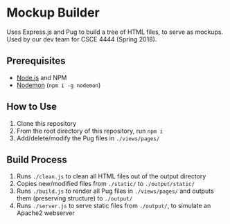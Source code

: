 # Mockup Builder

Uses Express.js and Pug to build a tree of HTML files, to serve as mockups. Used by our dev team for CSCE 4444 (Spring 2018).

## Prerequisites

- [Node.js](//nodejs.org) and NPM
- [Nodemon](https://github.com/remy/nodemon) (`npm i -g nodemon`)

## How to Use

1. Clone this repository
2. From the root directory of this repository, run `npm i`
3. Add/delete/modify the Pug files in `./views/pages/`

## Build Process

1. Runs `./clean.js` to clean all HTML files out of the output directory
2. Copies new/modified files from `./static/` to `./output/static/`
3. Runs `./build.js` to render all Pug files in `./views/pages/` and outputs them (preserving structure) to `./output/`
4. Runs `./server.js` to serve static files from `./output/`, to simulate an Apache2 webserver
